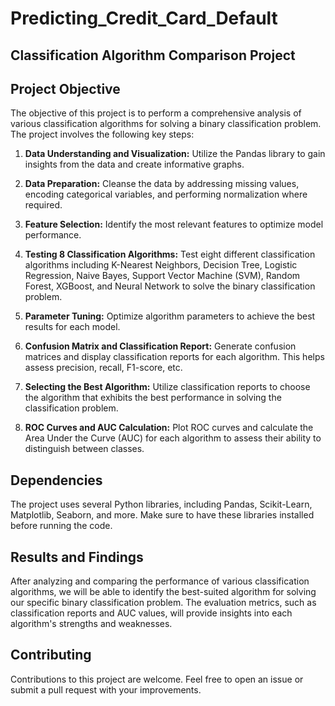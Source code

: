 # Predicting_Credit_Card_Default
## Classification Algorithm Comparison Project

## Project Objective

The objective of this project is to perform a comprehensive analysis of various classification algorithms for solving a binary classification problem. The project involves the following key steps:

1. **Data Understanding and Visualization:** Utilize the Pandas library to gain insights from the data and create informative graphs.

2. **Data Preparation:** Cleanse the data by addressing missing values, encoding categorical variables, and performing normalization where required.

3. **Feature Selection:** Identify the most relevant features to optimize model performance.

4. **Testing 8 Classification Algorithms:** Test eight different classification algorithms including K-Nearest Neighbors, Decision Tree, Logistic Regression, Naive Bayes, Support Vector Machine (SVM), Random Forest, XGBoost, and Neural Network to solve the binary classification problem.

5. **Parameter Tuning:** Optimize algorithm parameters to achieve the best results for each model.

6. **Confusion Matrix and Classification Report:** Generate confusion matrices and display classification reports for each algorithm. This helps assess precision, recall, F1-score, etc.

7. **Selecting the Best Algorithm:** Utilize classification reports to choose the algorithm that exhibits the best performance in solving the classification problem.

8. **ROC Curves and AUC Calculation:** Plot ROC curves and calculate the Area Under the Curve (AUC) for each algorithm to assess their ability to distinguish between classes.

## Dependencies

The project uses several Python libraries, including Pandas, Scikit-Learn, Matplotlib, Seaborn, and more. Make sure to have these libraries installed before running the code.

## Results and Findings

After analyzing and comparing the performance of various classification algorithms, we will be able to identify the best-suited algorithm for solving our specific binary classification problem. The evaluation metrics, such as classification reports and AUC values, will provide insights into each algorithm's strengths and weaknesses.

## Contributing

Contributions to this project are welcome. Feel free to open an issue or submit a pull request with your improvements.

